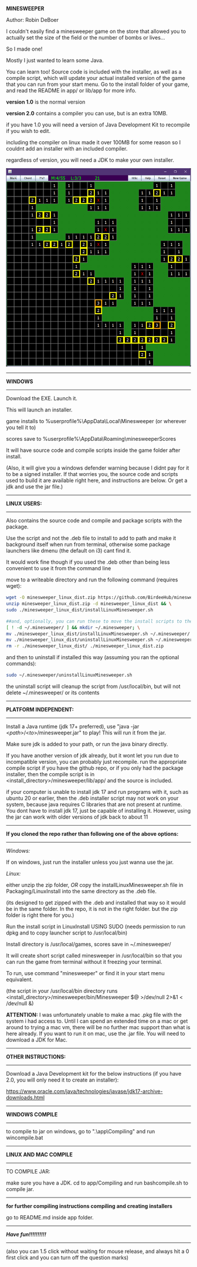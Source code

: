 **MINESWEEPER**

Author: Robin DeBoer

I couldn't easily find a minesweeper game on the store that allowed you to actually set the size of the field
or the number of bombs or lives... 

So I made one! 

Mostly I just wanted to learn some Java.

You can learn too! Source code is included with the installer, as well as a compile script, 
which will update your actual installed version of the game that you can run from your start menu.
Go to the install folder of your game, and read the README in app/ or lib/app for more info.

**version 1.0** is the normal version

**version 2.0** contains a compiler you can use, but is an extra 10MB.

if you have 1.0 you will need a version of Java Development Kit to recompile if you wish to edit.

including the compiler on linux made it over 100MB for some reason so I couldnt add an installer with an included compiler.

regardless of version, you will need a JDK to make your own installer.

![Screenshot](./Screenshot.png)

************************************************************************************

**WINDOWS**

____________________________________________________________________________________

Download the EXE. Launch it. 

This will launch an installer.

game installs to %userprofile%\AppData\Local\Minesweeper (or wherever you tell it to)

scores save to %userprofile%\AppData\Roaming\minesweeperScores

It will have source code and compile scripts inside the game folder after install. 

(Also, it will give you a windows defender warning because I didnt pay for it to be a signed installer.
If that worries you, the source code and scripts used to build it are available right here,
and instructions are below. Or get a jdk and use the jar file.)

************************************************************************************

**LINUX USERS:**

____________________________________________________________________________________

Also contains the source code and compile and package scripts with the package.

Use the script and not the .deb file to install to add to path and make it background itself when run from terminal,
otherwise some package launchers like dmenu (the default on i3) cant find it.

It would work fine though if you used the .deb other than being less convenient to use it from the command line

move to a writeable directory and run the following command (requires wget):
```bash
wget -O minesweeper_linux_dist.zip https://github.com/BirdeeHub/minesweeper/raw/main/minesweeper_linux_dist.zip && \
unzip minesweeper_linux_dist.zip -d minesweeper_linux_dist && \
sudo ./minesweeper_linux_dist/installLinuxMinesweeper.sh
```

```bash
##and, optionally, you can run these to move the install scripts to the folder scores save in after the install
[ ! -d ~/.minesweeper/ ] && mkdir ~/.minesweeper; \
mv ./minesweeper_linux_dist/installLinuxMinesweeper.sh ~/.minesweeper/ && \
mv ./minesweeper_linux_dist/uninstallLinuxMinesweeper.sh ~/.minesweeper/ && \
rm -r ./minesweeper_linux_dist/ ./minesweeper_linux_dist.zip
```

and then to uninstall if installed this way (assuming you ran the optional commands):
```bash
sudo ~/.minesweeper/uninstallLinuxMinesweeper.sh
```

the uninstall script will cleanup the script from /usr/local/bin, but will not delete ~/.minesweeper/ or its contents

**********************************************************************************************************************

**PLATFORM INDEPENDENT:**

____________________________________________________________________________________

Install a Java runtime (jdk 17+ preferred), use "java -jar <_path_>/<_to_>/minesweeper.jar" to play! This will run it from the jar.

Make sure jdk is added to your path, or run the java binary directly.

If you have another version of jdk already, 
but it wont let you run due to incompatible version,
you can probably just recompile. run the appropriate compile script if you have the github repo, or if you only had the package installer,
then the compile script is in \<install_directory\>/minesweeper/lib/app/ and the source is included.

if your computer is unable to install jdk 17 and run programs with it, such as ubuntu 20 or earlier, 
then the .deb installer script may not work on your system, because java requires C libraries that are not present at runtime.
You dont have to install jdk 17, just be capable of installing it.
However, using the jar can work with older versions of jdk back to about 11

***************************************************************************************************************************

**If you cloned the repo rather than following one of the above options:**

____________________________________________________________________________________

*Windows:*

If on windows, just run the installer unless you just wanna use the jar.

*Linux:*

either unzip the zip folder, *OR* copy the installLinuxMinesweeper.sh file in Packaging/LinuxInstall into the same directory as the .deb file.

(its designed to get zipped with the .deb and installed that way so it would be in the same folder. 
In the repo, it is not in the right folder. but the zip folder is right there for you.)

Run the install script in LinuxInstall USING SUDO (needs permission to run dpkg and to copy launcher script to /usr/local/bin)

Install directory is /usr/local/games, scores save in ~/.minesweeper/

It will create short script called minesweeper in /usr/local/bin so that you can run the game from terminal without it freezing your terminal.

To run, use command "minesweeper" or find it in your start menu equivalent.

(the script in your /usr/local/bin directory runs \<install_directory\>/minesweeper/bin/Minesweeper $@ >/dev/null 2>&1 < /dev/null &)

**ATTENTION:** I was unfortunately unable to make a mac .pkg file with the system i had access to.
Until I can spend an extended time on a mac or get around to trying a mac vm, 
there will be no further mac support than what is here already.
If you want to run it on mac, use the .jar file. You will need to download a JDK for Mac.

*************************************************************************************************************************************************

**OTHER INSTRUCTIONS:**

____________________________________________________________________________________________________________________________

Download a Java Development kit for the below instructions (if you have 2.0, you will only need it to create an installer):

https://www.oracle.com/java/technologies/javase/jdk17-archive-downloads.html

______________________________________________________________________________________________________________________

**WINDOWS COMPILE**

____________________________________________________________________________________

to compile to jar on windows, go to ".\app\Compiling" and run wincompile.bat

************************************************************************************

**LINUX AND MAC COMPILE**

____________________________________________________________________________________

TO COMPILE JAR:

make sure you have a JDK.
cd to app/Compiling and run bashcompile.sh to compile jar.

_____________________________________________________________________________________

**for further compiling instructions compiling and creating installers**

go to README.md inside app folder.
____________________________________________________________________________________
***Have fun!!!!!!!!!!***
************************************************************************************

(also you can 1.5 click without waiting for mouse release, and always hit a 0 first click and you can turn off the question marks)